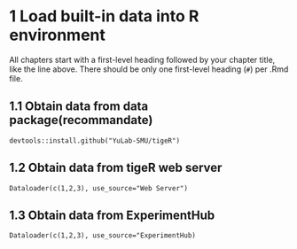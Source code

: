 # 1 Load built-in data into R environment

All chapters start with a first-level heading followed by your chapter title, like the line above. There should be only one first-level heading (`#`) per .Rmd file.

## 1.1 Obtain data from data package(recommandate)
```
devtools::install.github("YuLab-SMU/tigeR")
```
## 1.2 Obtain data from tigeR web server
```
Dataloader(c(1,2,3), use_source="Web Server")
```
## 1.3 Obtain data from ExperimentHub
```
Dataloader(c(1,2,3), use_source="ExperimentHub)
```
